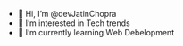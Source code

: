- 👋 Hi, I’m @devJatinChopra
- 👀 I’m interested in Tech trends
- 🌱 I’m currently learning Web Debelopment

<!---
devJatinChopra/devJatinChopra is a ✨ special ✨ repository because its `README.md` (this file) appears on your GitHub profile.
You can click the Preview link to take a look at your changes.
--->
